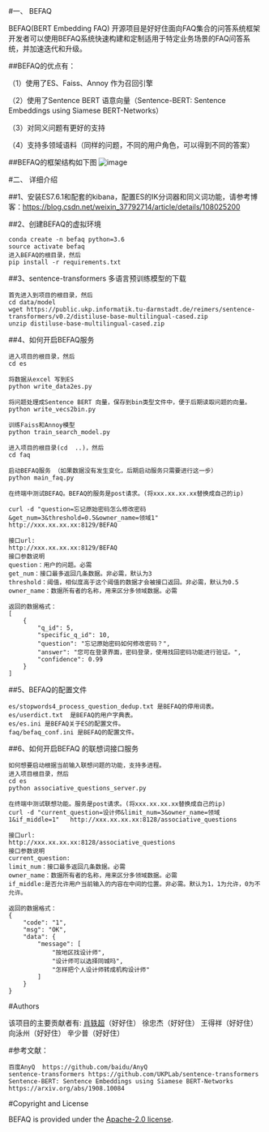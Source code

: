 #一、 BEFAQ

BEFAQ(BERT Embedding FAQ) 开源项目是好好住面向FAQ集合的问答系统框架
开发者可以使用BEFAQ系统快速构建和定制适用于特定业务场景的FAQ问答系统，并加速迭代和升级。

##BEFAQ的优点有：

（1）使用了ES、Faiss、Annoy 作为召回引擎

（2）使用了Sentence BERT 语意向量（Sentence-BERT: Sentence Embeddings using Siamese BERT-Networks）

（3）对同义问题有更好的支持

（4）支持多领域语料（同样的问题，不同的用户角色，可以得到不同的答案）


##BEFAQ的框架结构如下图
![image](https://github.com/hhzrd/BEFAQ/blob/master/data/BEFAQ%20Framework.png)



#二、 详细介绍

##1、安装ES7.6.1和配套的kibana，配置ES的IK分词器和同义词功能，请参考博客：https://blog.csdn.net/weixin_37792714/article/details/108025200


##2、创建BEFAQ的虚拟环境

    conda create -n befaq python=3.6 
    source activate befaq
    进入BEFAQ的根目录，然后
    pip install -r requirements.txt

##3、sentence-transformers 多语言预训练模型的下载

    首先进入到项目的根目录，然后
    cd data/model
    wget https://public.ukp.informatik.tu-darmstadt.de/reimers/sentence-transformers/v0.2/distiluse-base-multilingual-cased.zip
    unzip distiluse-base-multilingual-cased.zip


##4、如何开启BEFAQ服务

    进入项目的根目录，然后
    cd es

    将数据从excel 写到ES
    python write_data2es.py

    将问题处理成Sentence BERT 向量，保存到bin类型文件中，便于后期读取问题的向量。
    python write_vecs2bin.py

    训练Faiss和Annoy模型
    python train_search_model.py

    进入项目的根目录(cd  ..)，然后
    cd faq

    启动BEFAQ服务 （如果数据没有发生变化，后期启动服务只需要进行这一步）
    python main_faq.py 

    在终端中测试BEFAQ。BEFAQ的服务是post请求。(将xxx.xx.xx.xx替换成自己的ip)
    
    curl -d "question=忘记原始密码怎么修改密码&get_num=3&threshold=0.5&owner_name=领域1"   http://xxx.xx.xx.xx:8129/BEFAQ
    
    接口url:
    http://xxx.xx.xx.xx:8129/BEFAQ
    接口参数说明
    question：用户的问题。必需
    get_num：接口最多返回几条数据。非必需，默认为3
    threshold：阈值，相似度高于这个阈值的数据才会被接口返回。非必需，默认为0.5
    owner_name：数据所有者的名称，用来区分多领域数据。必需
    
    返回的数据格式：
    [
        {
            "q_id": 5,
            "specific_q_id": 10,
            "question": "忘记原始密码如何修改密码？",
            "answer": "您可在登录界面，密码登录，使用找回密码功能进行验证。",
            "confidence": 0.99
        }
    ]


##5、BEFAQ的配置文件

    es/stopwords4_process_question_dedup.txt 是BEFAQ的停用词表。
    es/userdict.txt  是BEFAQ的用户字典表。
    es/es.ini 是BEFAQ关于ES的配置文件。
    faq/befaq_conf.ini 是BEFAQ的配置文件。


##6、如何开启BEFAQ 的联想词接口服务

    如何想要启动根据当前输入联想问题的功能，支持多进程。
    进入项目根目录，然后
    cd es
    python associative_questions_server.py

    在终端中测试联想功能。服务是post请求。(将xxx.xx.xx.xx替换成自己的ip)
    curl -d "current_question=设计师&limit_num=3&owner_name=领域1&if_middle=1"   http://xxx.xx.xx.xx:8128/associative_questions
    
    接口url:
    http://xxx.xx.xx.xx:8128/associative_questions
    接口参数说明
    current_question:
    limit_num：接口最多返回几条数据。必需
    owner_name：数据所有者的名称，用来区分多领域数据。必需
    if_middle:是否允许用户当前输入的内容在中间的位置。非必需。默认为1，1为允许，0为不允许。

    返回的数据格式：
    {
        "code": "1",
        "msg": "OK",
        "data": {
            "message": [
                "按地区找设计师",
                "设计师可以选择同城吗",
                "怎样把个人设计师转成机构设计师"
            ]
        }
    }

#Authors

该项目的主要贡献者有:
[肖轶超](https://github.com/xiaoyichao)（好好住）
徐忠杰（好好住）
王得祥（好好住）
向泳州（好好住）
辛少普（好好住）

#参考文献：

    百度AnyQ  https://github.com/baidu/AnyQ
    sentence-transformers https://github.com/UKPLab/sentence-transformers
    Sentence-BERT: Sentence Embeddings using Siamese BERT-Networks https://arxiv.org/abs/1908.10084

#Copyright and License

BEFAQ is provided under the [Apache-2.0 license](https://github.com/baidu/AnyQ/blob/master/LICENSE).